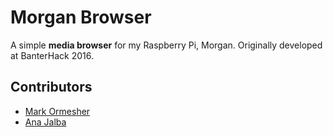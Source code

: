 # Morgan Browser

A simple **media browser** for my Raspberry Pi, Morgan. Originally developed at BanterHack 2016.

## Contributors

- [Mark Ormesher](https://github.com/markormesher)
- [Ana Jalba](https://github.com/AnanaMJ)
